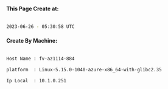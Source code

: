 
   
#### This Page Create at:

```bash

2023-06-26 - 05:30:58 UTC

```

#### Create By Machine:

```bash

Host Name : fv-az1114-884

platform  : Linux-5.15.0-1040-azure-x86_64-with-glibc2.35

Ip Local  : 10.1.0.251

```

